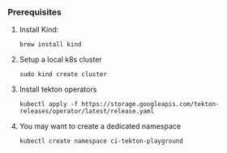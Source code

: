 ### Prerequisites

1. Install Kind:
    
    ```
    brew install kind
    ```
    
2. Setup a local k8s cluster
    
    ```
    sudo kind create cluster
    ```
    
3. Install tekton operators
    
    ```
    kubectl apply -f https://storage.googleapis.com/tekton-releases/operator/latest/release.yaml
    ```
    
4. You may want to create a dedicated namespace
    
    ```
    kubectl create namespace ci-tekton-playground
    ```
